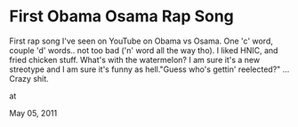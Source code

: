 # First Obama Osama Rap Song
First rap song I've seen on YouTube on Obama vs Osama. One 'c' word, couple 'd' words.. not too bad ('n' word all the way tho).  I liked HNIC, and fried chicken stuff. What's with the watermelon? I am sure it's a new streotype and I am sure it's funny as hell."Guess who's gettin' reelected?" ... Crazy shit.







at

May 05, 2011















